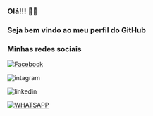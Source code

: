 ### Olá!!!  🙋‍♂️
### Seja bem vindo ao meu perfil do GitHub


### Minhas redes sociais 

[![Facebook](https://img.shields.io/badge/Facebook-1877F2?style=for-the-badge&logo=facebook&logoColor=white)](https://www.facebook.com/profile.php?id=100008809392991)

![intagram](https://img.shields.io/badge/Instagram-E4405F?style=for-the-badge&logo=instagram&logoColor=white)

![linkedin](https://img.shields.io/badge/LinkedIn-0077B5?style=for-the-badge&logo=linkedin&logoColor=white)

[![WHATSAPP](https://img.shields.io/badge/WhatsApp-25D366?style=for-the-badge&logo=whatsapp&logoColor=white)]( https://api.whatsapp.com/send?phone=8199220-6136)
